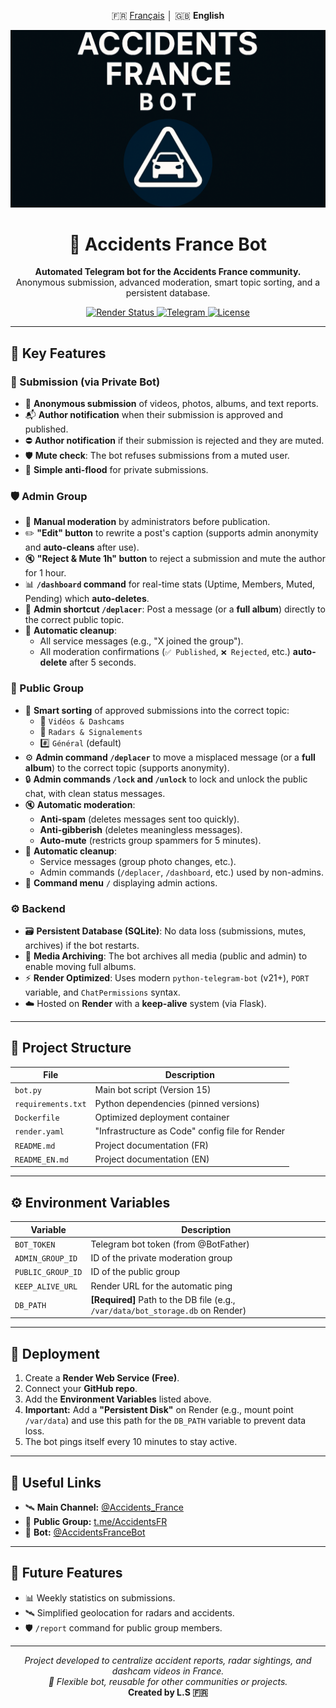 <p align="center">
  🇫🇷 <a href="./README.md">Français</a> │ 🇬🇧 <b>English</b>
</p>

![Banner](https://github.com/Luxx05/AccidentsFranceBot/raw/main/assets/banner.png)

<h1 align="center">🚨 Accidents France Bot</h1>
<p align="center">
  <b>Automated Telegram bot for the Accidents France community.</b><br>
  Anonymous submission, advanced moderation, smart topic sorting, and a persistent database.
</p>

<p align="center">
  <a href="https://render.com">
    <img src="https://img.shields.io/badge/Render-Online-brightgreen?style=flat-square&logo=render&logoColor=white" alt="Render Status"/>
  </a>
  <a href="https://t.me/AccidentsFR">
    <img src="https://img.shields.io/badge/Telegram-Community-blue?style=flat-square&logo=telegram" alt="Telegram"/>
  </a>
  <a href="https://github.com/Luxx05/AccidentsFranceBot">
    <img src="https://img.shields.io/github/license/Luxx05/AccidentsFranceBot?style=flat-square" alt="License"/>
  </a>
</p>

---

## 🔧 Key Features

### 👤 Submission (via Private Bot)
- 📸 **Anonymous submission** of videos, photos, albums, and text reports.
- 📬 **Author notification** when their submission is approved and published.
- ⛔ **Author notification** if their submission is rejected and they are muted.
- 🛡️ **Mute check**: The bot refuses submissions from a muted user.
- 🧱 **Simple anti-flood** for private submissions.

### 🛡️ Admin Group
- 🧩 **Manual moderation** by administrators before publication.
- ✏️ **"Edit" button** to rewrite a post's caption (supports admin anonymity and **auto-cleans** after use).
- 🔇 **"Reject & Mute 1h" button** to reject a submission and mute the author for 1 hour.
- 📊 **`/dashboard` command** for real-time stats (Uptime, Members, Muted, Pending) which **auto-deletes**.
- 🚀 **Admin shortcut `/deplacer`**: Post a message (or a **full album**) directly to the correct public topic.
- 🧹 **Automatic cleanup**:
  - All service messages (e.g., "X joined the group").
  - All moderation confirmations (`✅ Published`, `❌ Rejected`, etc.) **auto-delete** after 5 seconds.

### 📢 Public Group
- 🧠 **Smart sorting** of approved submissions into the correct topic:
  - 🎥 `Vidéos & Dashcams`
  - 📍 `Radars & Signalements`
  - #️⃣ `Général` (default)
- ⚙️ **Admin command `/deplacer`** to move a misplaced message (or a **full album**) to the correct topic (supports anonymity).
- 🔒 **Admin commands `/lock` and `/unlock`** to lock and unlock the public chat, with clean status messages.
- 🔇 **Automatic moderation**:
  - **Anti-spam** (deletes messages sent too quickly).
  - **Anti-gibberish** (deletes meaningless messages).
  - **Auto-mute** (restricts group spammers for 5 minutes).
- 🧹 **Automatic cleanup**:
  - Service messages (group photo changes, etc.).
  - Admin commands (`/deplacer`, `/dashboard`, etc.) used by non-admins.
- 🤖 **Command menu** `/` displaying admin actions.

### ⚙️ Backend
- 🗃️ **Persistent Database (SQLite)**: No data loss (submissions, mutes, archives) if the bot restarts.
- 📂 **Media Archiving**: The bot archives all media (public and admin) to enable moving full albums.
- ⚡ **Render Optimized**: Uses modern `python-telegram-bot` (v21+), `PORT` variable, and `ChatPermissions` syntax.
- ☁️ Hosted on **Render** with a **keep-alive** system (via Flask).

---

## 📡 Project Structure

| File | Description |
|----------|-------------|
| `bot.py` | Main bot script (Version 15) |
| `requirements.txt` | Python dependencies (pinned versions) |
| `Dockerfile` | Optimized deployment container |
| `render.yaml` | "Infrastructure as Code" config file for Render |
| `README.md` | Project documentation (FR) |
| `README_EN.md` | Project documentation (EN) |

---

## ⚙️ Environment Variables

| Variable | Description |
|-----------|--------------|
| `BOT_TOKEN` | Telegram bot token (from @BotFather) |
| `ADMIN_GROUP_ID` | ID of the private moderation group |
| `PUBLIC_GROUP_ID` | ID of the public group |
| `KEEP_ALIVE_URL` | Render URL for the automatic ping |
| `DB_PATH` | **[Required]** Path to the DB file (e.g., `/var/data/bot_storage.db` on Render) |

---

## 🚀 Deployment

1. Create a **Render Web Service (Free)**.
2. Connect your **GitHub repo**.
3. Add the **Environment Variables** listed above.
4. **Important:** Add a **"Persistent Disk"** on Render (e.g., mount point `/var/data`) and use this path for the `DB_PATH` variable to prevent data loss.
5. The bot pings itself every 10 minutes to stay active.

---

## 💬 Useful Links

- 🛰️ **Main Channel:** [@Accidents_France](https://t.me/Accidents_France)
- 👥 **Public Group:** [t.me/AccidentsFR](https://t.me/AccidentsFR)
- 🤖 **Bot:** [@AccidentsFranceBot](https://t.me/AccidentsFranceBot)

---

## 🧠 Future Features

- 📊 Weekly statistics on submissions.
- 🛰️ Simplified geolocation for radars and accidents.
- 🛡️ `/report` command for public group members.

---

<p align="center">
  <i>Project developed to centralize accident reports, radar sightings, and dashcam videos in France.</i><br>
  <i>🔧 Flexible bot, reusable for other communities or projects.</i><br>
  <b>Created by L.S 🇫🇷</b>
</p>
